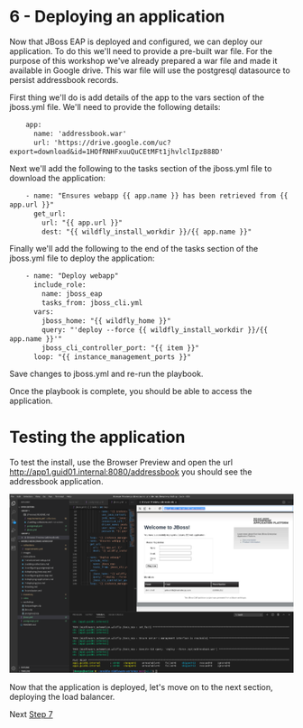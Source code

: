 # 6 - Deploying an application

Now that JBoss EAP is deployed and configured, we can deploy our application.  To do this we'll need to provide a pre-built war file.  For the purpose of this workshop we've already prepared a war file and made it available in Google drive.  This war file will use the postgresql datasource to persist addressbook records.

First thing we'll do is add details of the app to the vars section of the jboss.yml file.  We'll need to provide the following details:

```
    app:
      name: 'addressbook.war'
      url: 'https://drive.google.com/uc?export=download&id=1HOfRNHFxuuQuCEtMFt1jhvlclIpz888D'
```

Next we'll add the following to the tasks section of the jboss.yml file to download the application:

```
    - name: "Ensures webapp {{ app.name }} has been retrieved from {{ app.url }}"
      get_url:
        url: "{{ app.url }}"
        dest: "{{ wildfly_install_workdir }}/{{ app.name }}"
```

Finally we'll add the following to the end of the tasks section of the jboss.yml file to deploy the application:

```
    - name: "Deploy webapp"
      include_role:
        name: jboss_eap
        tasks_from: jboss_cli.yml
      vars:
        jboss_home: "{{ wildfly_home }}"
        query: "'deploy --force {{ wildfly_install_workdir }}/{{ app.name }}'"
        jboss_cli_controller_port: "{{ item }}"
      loop: "{{ instance_management_ports }}"
```

Save changes to jboss.yml and re-run the playbook.

Once the playbook is complete, you should be able to access the application.

# Testing the application

To test the install, use the Browser Preview and open the url http://app1.guid01.internal:8080/addressbook you should see the addressbook application.

![Addressbook page](../images/addressbook.png)

Now that the application is deployed, let's move on to the next section, deploying the load balancer.

Next [Step 7](./7-deploying-jbcs.md)
